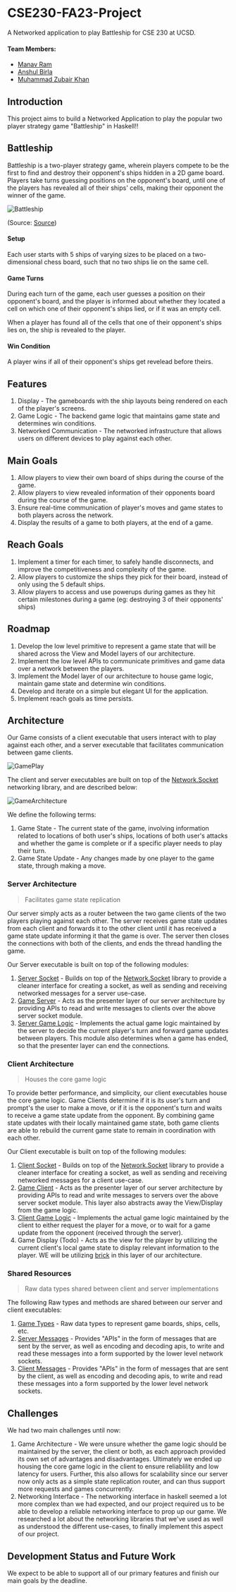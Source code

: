 # CSE230-FA23-Project
A Networked application to play Battleship for CSE 230 at UCSD.

#### Team Members:
- [Manav Ram](https://github.com/Manav-Ram19)
- [Anshul Birla](https://github.com/Anshul-Birla)
- [Muhammad Zubair Khan](https://github.com/MZ-K)

## Introduction
This project aims to build a Networked Application to play the popular two player strategy game "Battleship" in Haskell!!

## Battleship
Battleship is a two-player strategy game, wherein players compete to be the first to find and destroy their opponent's ships hidden in a 2D game board. Players take turns guessing positions on the opponent's board, until one of the players has revealed all of their ships' cells, making their opponent the winner of the game.

![Battleship](/Assets/Battleship.jpeg)

(Source: [Source](https://www.ubisoft.com/en-us/game/battleship/battleship))

#### Setup
Each user starts with 5 ships of varying sizes to be placed on a two-dimensional chess board, such that no two ships lie on the same cell.

#### Game Turns
During each turn of the game, each user guesses a position on their opponent's board, and the player is informed about whether they located a cell on which one of their opponent's ships lied, or if it was an empty cell.

When a player has found all of the cells that one of their opponent's ships lies on, the ship is revealed to the player.

#### Win Condition
A player wins if all of their opponent's ships get revelead before theirs.

## Features
1. Display - The gameboards with the ship layouts being rendered on each of the player's screens.
2. Game Logic - The backend game logic that maintains game state and determines win conditions.
3. Networked Communication - The networked infrastructure that allows users on different devices to play against each other.

## Main Goals
1. Allow players to view their own board of ships during the course of the game.
2. Allow players to view revealed information of their opponents board during the course of the game.
3. Ensure real-time communication of player's moves and game states to both players across the network.
4. Display the results of a game to both players, at the end of a game.

## Reach Goals
1. Implement a timer for each timer, to safely handle disconnects, and improve the competitiveness and complexity of the game.
2. Allow players to customize the ships they pick for their board, instead of only using the 5 default ships.
3. Allow players to access and use powerups during games as they hit certain milestones during a game (eg: destroying 3 of their opponents' ships)

## Roadmap
1. Develop the low level primitive to represent a game state that will be shared across the View and Model layers of our architecture.
2. Implement the low level APIs to communicate primitives and game data over a network between the players.
3. Implement the Model layer of our architecture to house game logic, maintain game state and determine win conditions.
4. Develop and iterate on a simple but elegant UI for the application.
5. Implement reach goals as time persists.

## Architecture
Our Game consists of a client executable that users interact with to play against each other, and a server executable that facilitates communication between game clients.

![GamePlay](/Assets/GameExperience.png)

The client and server executables are built on top of the [Network.Socket](https://hackage.haskell.org/package/network-2.3/docs/Network-Socket.html) networking library, and are described below:

![GameArchitecture](/Assets/GameArchitecture.jpeg)

We define the following terms:
1. Game State - The current state of the game, involving information related to locations of both user's ships, locations of both user's attacks and whether the game is complete or if a specific player needs to play their turn.
2. Game State Update - Any changes made by one player to the game state, through making a move.

### Server Architecture
> Facilitates game state replication

Our server simply acts as a router between the two game clients of the two players playing against each other. The server receives game state updates from each client and forwards it to the other client until it has received a game state update informing it that the game is over. The server then closes the connections with both of the clients, and ends the thread handling the game.

Our Server executable is built on top of the following modules:
1. [Server Socket](ServerInfra.hs) - Builds on top of the [Network.Socket](https://hackage.haskell.org/package/network-2.3/docs/Network-Socket.html) library to provide a cleaner interface for creating a socket, as well as sending and receiving networked messages for a server use-case.
2. [Game Server](GameServer.hs) - Acts as the presenter layer of our server architecture by providing APIs to read and write messages to clients over the above server socket module.
3. [Server Game Logic](BattleShipServerLoop.hs) - Implements the actual game logic maintained by the server to decide the current player's turn and forward game updates between players. This module also determines when a game has ended, so that the presenter layer can end the connections.

### Client Architecture
> Houses the core game logic

To provide better performance, and simplicity, our client executables house the core game logic. Game Clients determine if it is its user's turn and prompt's the user to make a move, or if it is the opponent's turn and waits to receive a game state update from the opponent. By combining game state updates with their locally maintained game state, both game clients are able to rebuild the current game state to remain in coordination with each other.

Our Client executable is built on top of the following modules:
1. [Client Socket](ClientInfra.hs) - Builds on top of the [Network.Socket](https://hackage.haskell.org/package/network-2.3/docs/Network-Socket.html) library to provide a cleaner interface for creating a socket, as well as sending and receiving networked messages for a client use-case.
2. [Game Client](GameServer.hs) - Acts as the presenter layer of our server architecture by providing APIs to read and write messages to servers over the above server socket module. This layer also abstracts away the View/Display from the game logic.
3. [Client Game Logic](BattleShipClientLoop.hs) - Implements the actual game logic maintained by the client to either request the player for a move, or to wait for a game update from the opponent (received through the server).
4. Game Display (Todo) - Acts as the view for the player by utilizing the current client's local game state to display relevant information to the player. WE will be utilizing [brick](https://hackage.haskell.org/package/brick) in this layer of our architecture.

### Shared Resources
> Raw data types shared between client and server implementations

The following Raw types and methods are shared between our server and client executables:
1. [Game Types](Types.hs) - Raw data types to represent game boards, ships, cells, etc.
2. [Server Messages](ServerMessages.hs) - Provides "APIs" in the form of messages that are sent by the server, as well as encoding and decoding apis, to write and read these messages into a form supported by the lower level network sockets.
3. [Client Messages](ClientMessages.hs) - Provides "APIs" in the form of messages that are sent by the client, as well as encoding and decoding apis, to write and read these messages into a form supported by the lower level network sockets.

## Challenges

We had two main challenges until now:
1. Game Architecture - We were unsure whether the game logic should be maintained by the server, the client or both, as each approach provided its own set of advantages and disadvantages. Ultimately we ended up housing the core game logic in the client to ensure reliablility and low latency for users. Further, this also allows for scalability since our server now only acts as a simple state replication router, and can thus support more requests and games concurrently.
2. Networking Interface - The networking interface in haskell seemed a lot more complex than we had expected, and our project required us to be able to develop a reliable networking interface to prop up our game. We researched a lot about the networking libraries that we've used as well as understood the different use-cases, to finally implement this aspect of our project.

## Development Status and Future Work

We expect to be able to support all of our primary features and finish our main goals by the deadline.
